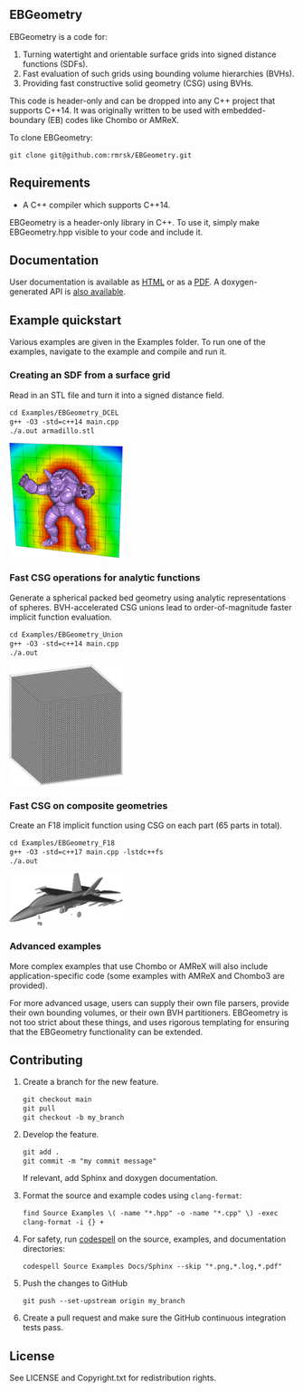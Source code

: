 ## EBGeometry

EBGeometry is a code for:

1. Turning watertight and orientable surface grids into signed distance functions (SDFs).
2. Fast evaluation of such grids using bounding volume hierarchies (BVHs).
3. Providing fast constructive solid geometry (CSG) using BVHs. 

This code is header-only and can be dropped into any C++ project that supports C++14.
It was originally written to be used with embedded-boundary (EB) codes like Chombo or AMReX.

To clone EBGeometry:

    git clone git@github.com:rmrsk/EBGeometry.git

## Requirements

* A C++ compiler which supports C++14.

EBGeometry is a header-only library in C++.
To use it, simply make EBGeometry.hpp visible to your code and include it.

## Documentation

User documentation is available as [HTML](https://rmrsk.github.io/EBGeometry/) or as a [PDF](https://github.com/rmrsk/EBGeometry/raw/gh-pages/ebgeometry.pdf).
A doxygen-generated API is [also available](https://rmrsk.github.io/EBGeometry/doxygen/html/index.html).

## Example quickstart

Various examples are given in the Examples folder.
To run one of the examples, navigate to the example and compile and run it.

### Creating an SDF from a surface grid

Read in an STL file and turn it into a signed distance field. 

```
cd Examples/EBGeometry_DCEL
g++ -O3 -std=c++14 main.cpp
./a.out armadillo.stl
```

<img src="Docs/Sphinx/source/_static/example_dcel.png" width="200" alt="Signed distance field from Armadillo geometry"/>

### Fast CSG operations for analytic functions

Generate a spherical packed bed geometry using analytic representations of spheres.
BVH-accelerated CSG unions lead to order-of-magnitude faster implicit function evaluation.
```
cd Examples/EBGeometry_Union
g++ -O3 -std=c++14 main.cpp
./a.out
```

<img src="Docs/Sphinx/source/_static/example_spheres.png" width="200" alt="Packed bed geometry"/>

### Fast CSG on composite geometries

Create an F18 implicit function using CSG on each part (65 parts in total).

```
cd Examples/EBGeometry_F18
g++ -O3 -std=c++17 main.cpp -lstdc++fs
./a.out
```

<img src="Docs/Sphinx/source/_static/example_f18.png" width="200" alt="F18 composite geomery"/>

### Advanced examples

More complex examples that use Chombo or AMReX will also include application-specific code (some examples with AMReX and Chombo3 are provided). 

For more advanced usage, users can supply their own file parsers, provide their own bounding volumes, or their own BVH partitioners.
EBGeometry is not too strict about these things, and uses rigorous templating for ensuring that the EBGeometry functionality can be extended.

## Contributing

1. Create a branch for the new feature.

   ```
   git checkout main
   git pull
   git checkout -b my_branch
   ```
   
2. Develop the feature.

   ```
   git add .
   git commit -m "my commit message"
   ```

   If relevant, add Sphinx and doxygen documentation. 


3. Format the source and example codes using ```clang-format```:

   ```
   find Source Examples \( -name "*.hpp" -o -name "*.cpp" \) -exec clang-format -i {} +
   ```

4. For safety, run [codespell](https://github.com/codespell-project/codespell) on the source, examples, and documentation directories:

   ```
   codespell Source Examples Docs/Sphinx --skip "*.png,*.log,*.pdf"
   ```

5. Push the changes to GitHub

   ```
   git push --set-upstream origin my_branch
   ```
   
6. Create a pull request and make sure the GitHub continuous integration tests pass.

License
-------

See LICENSE and Copyright.txt for redistribution rights. 
